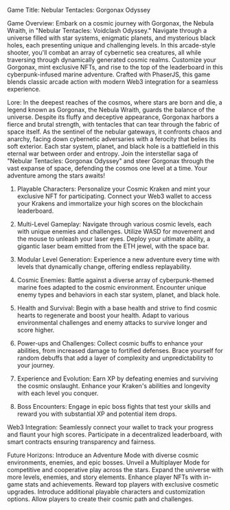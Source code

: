 Game Title: Nebular Tentacles: Gorgonax Odyssey

Game Overview: Embark on a cosmic journey with Gorgonax, the Nebula Wraith, in "Nebular Tentacles: Voidclash Odyssey." Navigate through a universe filled with star systems, enigmatic planets, and mysterious black holes, each presenting unique and challenging levels. In this arcade-style shooter, you'll combat an array of cybernetic sea creatures, all while traversing through dynamically generated cosmic realms. Customize your Gorgonax, mint exclusive NFTs, and rise to the top of the leaderboard in this cyberpunk-infused marine adventure. Crafted with PhaserJS, this game blends classic arcade action with modern Web3 integration for a seamless experience.

Lore: In the deepest reaches of the cosmos, where stars are born and die, a legend known as Gorgonax, the Nebula Wraith, guards the balance of the universe. Despite its fluffy and deceptive appearance, Gorgonax harbors a fierce and brutal strength, with tentacles that can tear through the fabric of space itself. As the sentinel of the nebular gateways, it confronts chaos and anarchy, facing down cybernetic adversaries with a ferocity that belies its soft exterior. Each star system, planet, and black hole is a battlefield in this eternal war between order and entropy. Join the interstellar saga of "Nebular Tentacles: Gorgonax Odyssey" and steer Gorgonax through the vast expanse of space, defending the cosmos one level at a time. Your adventure among the stars awaits!

1. Playable Characters: Personalize your Cosmic Kraken and mint your exclusive NFT for participating. Connect your Web3 wallet to access your Krakens and immortalize your high scores on the blockchain leaderboard.

2. Multi-Level Gameplay: Navigate through various cosmic levels, each with unique enemies and challenges. Utilize WASD for movement and the mouse to unleash your laser eyes. Deploy your ultimate ability, a gigantic laser beam emitted from the ETH jewel, with the space bar.

3. Modular Level Generation: Experience a new adventure every time with levels that dynamically change, offering endless replayability.

4. Cosmic Enemies: Battle against a diverse array of cyberpunk-themed marine foes adapted to the cosmic environment. Encounter unique enemy types and behaviors in each star system, planet, and black hole.

5. Health and Survival: Begin with a base health and strive to find cosmic hearts to regenerate and boost your health. Adapt to various environmental challenges and enemy attacks to survive longer and score higher.

6. Power-ups and Challenges: Collect cosmic buffs to enhance your abilities, from increased damage to fortified defenses. Brace yourself for random debuffs that add a layer of complexity and unpredictability to your journey.

7. Experience and Evolution: Earn XP by defeating enemies and surviving the cosmic onslaught. Enhance your Kraken's abilities and longevity with each level you conquer.

8. Boss Encounters: Engage in epic boss fights that test your skills and reward you with substantial XP and potential item drops.

Web3 Integration: Seamlessly connect your wallet to track your progress and flaunt your high scores. Participate in a decentralized leaderboard, with smart contracts ensuring transparency and fairness.

Future Horizons: Introduce an Adventure Mode with diverse cosmic environments, enemies, and epic bosses. Unveil a Multiplayer Mode for competitive and cooperative play across the stars. Expand the universe with more levels, enemies, and story elements. Enhance player NFTs with in-game stats and achievements. Reward top players with exclusive cosmetic upgrades. Introduce additional playable characters and customization options. Allow players to create their cosmic path and challenges.

